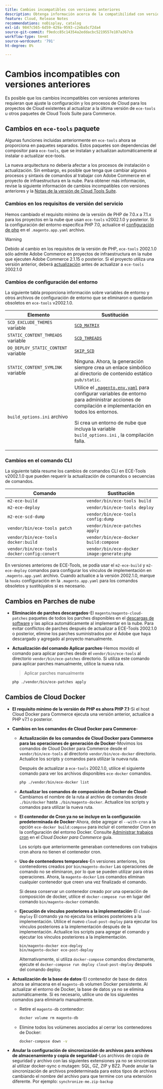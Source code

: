 ```yaml
---
title: Cambios incompatibles con versiones anteriores
description: Obtenga información acerca de la compatibilidad con versiones anteriores al actualizar proyectos existentes en la nube.
feature: Cloud, Release Notes
recommendations: noDisplay, catalog
exl-id: 9847c565-6d59-429a-9593-c2eba5cf2da4
source-git-commit: f9edcc85c14354a2eddacbc5219557e107a367cb
workflow-type: tm+mt
source-wordcount: '791'
ht-degree: 0%

---
```


# Cambios incompatibles con versiones anteriores

Es posible que los cambios incompatibles con versiones anteriores requieran que ajuste la configuración y los procesos de Cloud para los proyectos de Cloud existentes al actualizar a la última versión de `ece-tools` u otros paquetes de Cloud Tools Suite para Commerce.

## Cambios en `ece-tools` paquete

Algunas funciones incluidas anteriormente en `ece-tools` ahora se proporciona en paquetes separados. Estos paquetes son dependencias del compositor para `ece-tools`, que se instalan y actualizan automáticamente al instalar o actualizar ece-tools.

La nueva arquitectura no debería afectar a los procesos de instalación o actualización. Sin embargo, es posible que tenga que cambiar algunos procesos y sintaxis de comandos al trabajar con Adobe Commerce en el proyecto de infraestructura en la nube. Para obtener más información, revise la siguiente información de cambios incompatibles con versiones anteriores y la [Notas de la versión de Cloud Tools Suite](cloud-tools-suite.md).

### Cambios en los requisitos de versión del servicio

Hemos cambiado el requisito mínimo de la versión de PHP de 7.0.x a 7.1.x para los proyectos en la nube que usan `ece-tools` v2002.1.0 y posterior. Si la configuración del entorno especifica PHP 7.0, actualice el [configuración de php](../application/php-settings.md) en el `.magento.app.yaml` archivo.

>[!WARNING]
>
>Debido al cambio en los requisitos de la versión de PHP, `ece-tools` 2002.1.0 sólo admite Adobe Commerce en proyectos de infraestructura en la nube que ejecuten Adobe Commerce 2.1.15 o posterior. Si el proyecto utiliza una versión anterior, deberá [actualización](../development/commerce-version.md) antes de actualizar a `ece-tools` 2002.1.0

### Cambios de configuración del entorno

La siguiente tabla proporciona información sobre variables de entorno y otros archivos de configuración de entorno que se eliminaron o quedaron obsoletos en `ece-tools` v2002.1.0.

| Elemento | Sustitución |
| -------- | ----------- |
| `SCD_EXCLUDE_THEMES` variable | [`SCD_MATRIX`](../environment/variables-build.md#scd_matrix) |
| `STATIC_CONTENT_THREADS` variable | [`SCD_THREADS`](../environment/variables-build.md#scd_threads) |
| `DO_DEPLOY_STATIC_CONTENT` variable | [`SKIP_SCD`](../environment/variables-build.md#skip_scd) |
| `STATIC_CONTENT_SYMLINK` variable | Ninguna. Ahora, la generación siempre crea un enlace simbólico al directorio de contenido estático `pub/static`. |
| `build_options.ini` archivo | Utilice el [`.magento.env.yaml`](../application/configure-app-yaml.md) para configurar variables de entorno para administrar acciones de compilación e implementación en todos los entornos.<p>Si crea un entorno de nube que incluya la variable `build_options.ini` , la compilación falla. |

### Cambios en el comando CLI

La siguiente tabla resume los cambios de comandos CLI en ECE-Tools v2002.1.0 que pueden requerir la actualización de comandos o secuencias de comandos.

| Comando | Sustitución |
|-------- | ----------- |
| `m2-ece-build` | `vendor/bin/ece-tools build` |
| `m2-ece-deploy` | `vendor/bin/ece-tools deploy` |
| `m2-ece-scd-dump` | `vendor/bin/ece-tools config:dump` |
| `vendor/bin/ece-tools patch` | `vendor/bin/ece-patches apply` |
| `vendor/bin/ece-tools docker:build` | `vendor/bin/ece-docker build:compose` |
| `vendor/bin/ece-tools docker:config:convert` | `vendor/bin/ece-docker  image:generate:php` |

En versiones anteriores de ECE-Tools, se podía usar el `m2-ece-build` y `m2-ece-deploy` comandos para configurar los vínculos de implementación en `.magento.app.yaml` archivo. Cuando actualice a la versión 2002.1.0, marque la `hooks` configuración en la `.magento.app.yaml` para los comandos obsoletos y sustitúyalos si es necesario.

## Cambios en Parches de nube

- **Eliminación de parches descargados**-El `magento/magento-cloud-patches` paquetes de todos los parches disponibles en el [descargas de software](https://experienceleague.adobe.com/docs/commerce-operations/installation-guide/prerequisites/commerce.html) y las aplica automáticamente al implementar en la nube. Para evitar conflictos de parches después de actualizar a ECE-Tools 2002.1.0 o posterior, elimine los parches suministrados por el Adobe que haya descargado y agregado al proyecto manualmente.

- **Actualización del comando Aplicar parches**-Hemos movido el comando para aplicar parches desde el `vendor/bin/ece-tools` al directorio `vendor/bin/ece-patches` directorio. Si utiliza este comando para aplicar parches manualmente, utilice la nueva ruta.

  > Aplicar parches manualmente

  ```bash
  php ./vendor/bin/ece-patches apply
  ```

## Cambios de Cloud Docker

- **El requisito mínimo de la versión de PHP es ahora PHP 7.1**-Si el host Cloud Docker para Commerce ejecuta una versión anterior, actualice a PHP v7.1 o posterior.

- **Cambios en los comandos de Cloud Docker para Commerce**-

   - **Actualización de los comandos de Cloud Docker para Commerce para las operaciones de generación de Docker**-Movimos los comandos de Cloud Docker para Commerce desde el `vendor/bin/ece-tools` al directorio `vendor/bin/ece-docker` directorio. Actualice los scripts y comandos para utilizar la nueva ruta.

     Después de actualizar a `ece-tools` 2002.1.0, utilice el siguiente comando para ver los archivos disponibles `ece-docker` comandos.

     ```bash
     php ./vendor/bin/ece-docker list
     ```

   - **Actualizar los comandos de composición de Docker de Cloud**-Cambiamos el nombre de la ruta al archivo de comandos desde `./bin/docker` hasta `./bin/magento-docker`. Actualice los scripts y comandos para utilizar la nueva ruta.

   - **El contenedor de Cron ya no se incluye en la configuración predeterminada de Docker**-Ahora, debe agregar el `--with-cron` a la opción `ece-docker build:compose` para incluir el contenedor Cron en la configuración del entorno Docker. Consulte [Administrar trabajos cron](https://developer.adobe.com/commerce/cloud-tools/docker/configure/manage-cron-jobs/) en el _Cloud Docker para Commerce_ guía.

     Los scripts que anteriormente generaban contenedores con trabajos cron ahora no tienen el contenedor cron.

   - **Uso de contenedores temporales**-En versiones anteriores, los contenedores creados por `bin/magento-docker` Las operaciones de comando no se eliminaron, por lo que se pueden utilizar para otras operaciones. Ahora, la `magento-docker` Los comandos eliminan cualquier contenedor que creen una vez finalizado el comando.

     Si desea conservar un contenedor creado por una operación de composición de docker, utilice el `docker-compose run` en lugar del comando `bin/magento-docker` comando.

   - **Ejecución de vínculos posteriores a la implementación**-El `cloud-deploy` El comando ya no ejecuta los enlaces posteriores a la implementación. Utilice el nuevo `cloud-post-deploy` para ejecutar los vínculos posteriores a la implementación después de la implementación. Actualice los scripts para agregar el comando y ejecutar los vínculos posteriores a la implementación.

     ```shell
     bin/magento-docker ece-deploy
     bin/magento-docker ece-post-deploy
     ```

     Alternativamente, si utiliza `docker-compose` comandos directamente, ejecute el `docker-compose run deploy cloud-post-deploy` después del comando deploy.

- **Actualización de la base de datos**-El contenedor de base de datos ahora se almacena en el `magento-db` volumen Docker persistente. Al actualizar el entorno de Docker, la base de datos ya no se elimina automáticamente. Si es necesario, utilice uno de los siguientes comandos para eliminarlo manualmente.

   - Retire el `magento-db` contenedor:

     ```bash
     docker volume rm magento-db
     ```

   - Elimine todos los volúmenes asociados al cerrar los contenedores de Docker:

     ```bash
     docker-compose down -v
     ```

- **Anular la configuración de sincronización de archivos para archivos de almacenamiento y copia de seguridad**-Los archivos de copia de seguridad y archivo con las siguientes extensiones ya no se sincronizan al utilizar docker-sync o mutagen: SQL, GZ, ZIP y BZ2. Puede anular la sincronización de archivos predeterminada para estos tipos de archivos cambiando el nombre del archivo para que termine con una extensión diferente. Por ejemplo: `synchronize-me.zip-backup`
